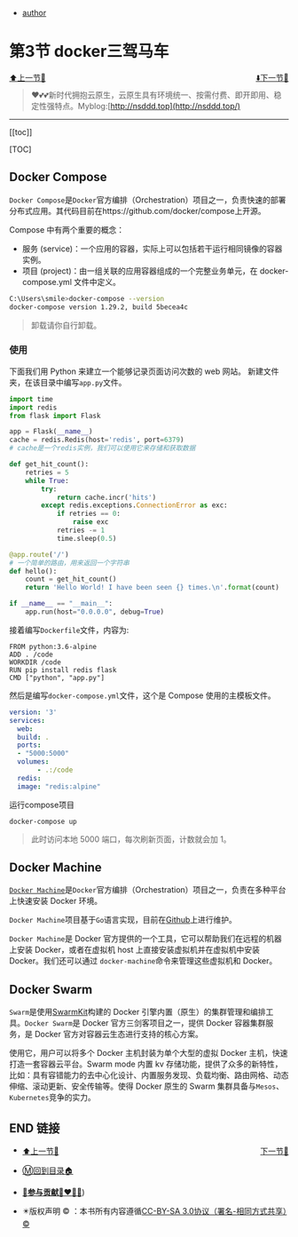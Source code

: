 + [author](http://nsddd.top)

# 第3节 docker三驾马车

<div><a href = '2.md' style='float:left'>⬆️上一节🔗  </a><a href = '4.md' style='float: right'>  ⬇️下一节🔗</a></div>
<br>

> ❤️💕💕新时代拥抱云原生，云原生具有环境统一、按需付费、即开即用、稳定性强特点。Myblog:[http://nsddd.top](http://nsddd.top/)

---
[[toc]]

[TOC]



## Docker Compose

`Docker Compose`是`Docker`官方编排（Orchestration）项目之一，负责快速的部署分布式应用。其代码目前在https://github.com/docker/compose上开源。

Compose 中有两个重要的概念：

+ 服务 (service)：一个应用的容器，实际上可以包括若干运行相同镜像的容器实例。
+ 项目 (project)：由一组关联的应用容器组成的一个完整业务单元，在 docker-compose.yml 文件中定义。

```bash
C:\Users\smile>docker-compose --version
docker-compose version 1.29.2, build 5becea4c
```

>  卸载请你自行卸载。



###  使用

下面我们用 Python 来建立一个能够记录页面访问次数的 web 网站。 新建文件夹，在该目录中编写`app.py`文件。

```python
import time
import redis
from flask import Flask

app = Flask(__name__)
cache = redis.Redis(host='redis', port=6379)
# cache是一个redis实例，我们可以使用它来存储和获取数据

def get_hit_count():
    retries = 5
    while True:
        try:
            return cache.incr('hits')
        except redis.exceptions.ConnectionError as exc:
            if retries == 0:
                raise exc
            retries -= 1
            time.sleep(0.5)

@app.route('/')
# 一个简单的路由，用来返回一个字符串
def hello():
    count = get_hit_count()
    return 'Hello World! I have been seen {} times.\n'.format(count)

if __name__ == "__main__":
    app.run(host="0.0.0.0", debug=True)
```



接着编写`Dockerfile`文件，内容为:

```docker
FROM python:3.6-alpine
ADD . /code
WORKDIR /code
RUN pip install redis flask
CMD ["python", "app.py"]
```



然后是编写`docker-compose.yml`文件，这个是 Compose 使用的主模板文件。

```yaml
version: '3'
services:
  web:    
  build: .    
  ports:    
  - "5000:5000"
  volumes:
       - .:/code
  redis:    
  image: "redis:alpine"
```



运行compose项目

```
docker-compose up
```

> 此时访问本地 5000 端口，每次刷新页面，计数就会加 1。



## Docker Machine

[`Docker Machine`](https://docs.docker.com/machine/overview/)是`Docker`官方编排（Orchestration）项目之一，负责在多种平台上快速安装 Docker 环境。

`Docker Machine`项目基于`Go`语言实现，目前在[Github](https://github.com/docker/machine)上进行维护。

`Docker Machine`是 Docker 官方提供的一个工具，它可以帮助我们在远程的机器上安装 Docker，或者在虚拟机 host 上直接安装虚拟机并在虚拟机中安装 Docker。我们还可以通过 `docker-machine`命令来管理这些虚拟机和 Docker。











## Docker Swarm

`Swarm`是使用[SwarmKit](https://github.com/docker/swarmkit/)构建的 Docker 引擎内置（原生）的集群管理和编排工具。`Docker Swarm`是 Docker 官方三剑客项目之一，提供 Docker 容器集群服务，是 Docker 官方对容器云生态进行支持的核心方案。

使用它，用户可以将多个 Docker 主机封装为单个大型的虚拟 Docker 主机，快速打造一套容器云平台。Swarm mode 内置 kv 存储功能，提供了众多的新特性，比如：具有容错能力的去中心化设计、内置服务发现、负载均衡、路由网格、动态伸缩、滚动更新、安全传输等。使得 Docker 原生的 Swarm 集群具备与`Mesos`、`Kubernetes`竞争的实力。









## END 链接
<ul><li><div><a href = '2.md' style='float:left'>⬆️上一节🔗  </a><a href = '4.md' style='float: right'>  ️下一节🔗</a></div></li></ul>

+ [Ⓜ️回到目录🏠](../README.md)

+ [**🫵参与贡献💞❤️‍🔥💖**](https://nsddd.top/archives/contributors))

+ ✴️版权声明 &copy; ：本书所有内容遵循[CC-BY-SA 3.0协议（署名-相同方式共享）&copy;](http://zh.wikipedia.org/wiki/Wikipedia:CC-by-sa-3.0协议文本) 

